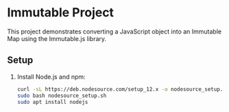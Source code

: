 # Immutable Project

This project demonstrates converting a JavaScript object into an Immutable Map using the Immutable.js library.

## Setup

1. Install Node.js and npm:
   ```bash
   curl -sL https://deb.nodesource.com/setup_12.x -o nodesource_setup.sh
   sudo bash nodesource_setup.sh
   sudo apt install nodejs

